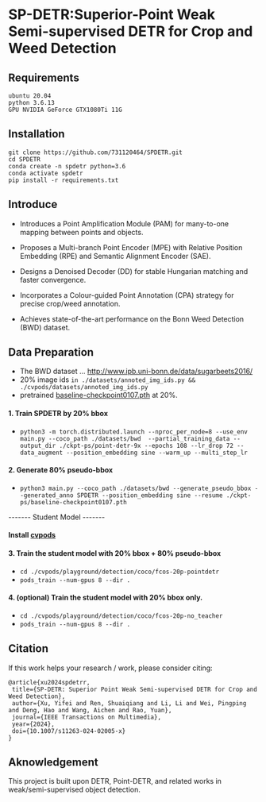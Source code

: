 # SP-DETR:Superior-Point Weak Semi-supervised DETR for Crop and Weed Detection

## Requirements

```
ubuntu 20.04
python 3.6.13
GPU NVIDIA GeForce GTX1080Ti 11G
```

## Installation

```
git clone https://github.com/731120464/SPDETR.git
cd SPDETR
conda create -n spdetr python=3.6
conda activate spdetr
pip install -r requirements.txt
```

## Introduce

* Introduces a Point Amplification Module (PAM) for many-to-one mapping between points and objects.

* Proposes a Multi-branch Point Encoder (MPE) with Relative Position Embedding (RPE) and Semantic Alignment Encoder (SAE).

* Designs a Denoised Decoder (DD) for stable Hungarian matching and faster convergence.

* Incorporates a Colour-guided Point Annotation (CPA) strategy for precise crop/weed annotation.

* Achieves state-of-the-art performance on the Bonn Weed Detection (BWD) dataset.

## Data Preparation

* The BWD dataset ... http://www.ipb.uni-bonn.de/data/sugarbeets2016/
* 20% image ids ```in ./datasets/annoted_img_ids.py && ./cvpods/datasets/annoted_img_ids.py```
* pretrained [baseline-checkpoint0107.pth](https://pan.baidu.com/s/1oiUDZqCk5D8bQjmMqb5ydw?pwd=3pux) at 20%.


#### 1. Train SPDETR by 20% bbox

* ```python3 -m torch.distributed.launch --nproc_per_node=8 --use_env main.py --coco_path ./datasets/bwd  --partial_training_data --output_dir ./ckpt-ps/point-detr-9x --epochs 108 --lr_drop 72 --data_augment --position_embedding sine --warm_up --multi_step_lr```

#### 2. Generate 80% pseudo-bbox 

* ```python3 main.py --coco_path ./datasets/bwd --generate_pseudo_bbox --generated_anno SPDETR --position_embedding sine --resume ./ckpt-ps/baseline-checkpoint0107.pth```

-------  Student Model -------

#### Install [cvpods](https://github.com/Megvii-BaseDetection/cvpods)

#### 3. Train the student model with 20% bbox + 80% pseudo-bbox

* ```cd ./cvpods/playground/detection/coco/fcos-20p-pointdetr```
* ``` pods_train --num-gpus 8 --dir . ```

#### 4. (optional) Train the student model with 20% bbox only. 

* ```cd ./cvpods/playground/detection/coco/fcos-20p-no_teacher```
* ``` pods_train --num-gpus 8 --dir . ```

## Citation

If this work helps your research / work, please consider citing:
 ```
@article{xu2024spdetrr,
  title={SP-DETR: Superior Point Weak Semi-supervised DETR for Crop and Weed Detection},
  author={Xu, Yifei and Ren, Shuaiqiang and Li, Li and Wei, Pingping and Deng, Hao and Wang, Aichen and Rao, Yuan},
  journal={IEEE Transactions on Multimedia},
  year={2024},
  doi={10.1007/s11263-024-02005-x}
}
 ```
## Aknowledgement

This project is built upon DETR, Point-DETR, and related works in weak/semi-supervised object detection.

